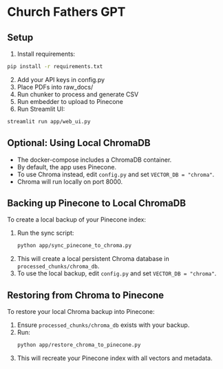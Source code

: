# Church Fathers GPT

## Setup
1. Install requirements:
```bash
pip install -r requirements.txt
```
2. Add your API keys in config.py
3. Place PDFs into raw_docs/
4. Run chunker to process and generate CSV
5. Run embedder to upload to Pinecone
6. Run Streamlit UI:
```bash
streamlit run app/web_ui.py
```


## Optional: Using Local ChromaDB
- The docker-compose includes a ChromaDB container.
- By default, the app uses Pinecone.
- To use Chroma instead, edit `config.py` and set `VECTOR_DB = "chroma"`.
- Chroma will run locally on port 8000.


## Backing up Pinecone to Local ChromaDB
To create a local backup of your Pinecone index:
1. Run the sync script:
   ```bash
   python app/sync_pinecone_to_chroma.py
   ```
2. This will create a local persistent Chroma database in `processed_chunks/chroma_db`.
3. To use the local backup, edit `config.py` and set `VECTOR_DB = "chroma"`.


## Restoring from Chroma to Pinecone
To restore your local Chroma backup into Pinecone:
1. Ensure `processed_chunks/chroma_db` exists with your backup.
2. Run:
   ```bash
   python app/restore_chroma_to_pinecone.py
   ```
3. This will recreate your Pinecone index with all vectors and metadata.
